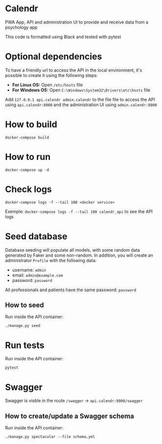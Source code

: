 # Calendr

PWA App, API and administration UI to provide and receive data from a psychology app

This code is formatted using Black and tested with pytest

# Optional dependencies

To have a friendly url to access the API in the local environment, it's possible to create it using the following steps:

- **For Linux OS:** Open `/etc/hosts` file
- **For Windows OS:** Open `C:\Windows\System32\Drivers\etc\hosts` file

Add `127.0.0.1 api.calendr admin.calendr` to the file file to access the API using `api.calendr:8000` and the administration UI using `admin.calendr:8000`

# How to build

`docker-compose build`

# How to run

`docker-compose up -d`

# Check logs

`docker-compose logs -f --tail 100 <docker service>`

Exemple: `docker-compose logs -f --tail 100 calendr_api` to see the API logs

# Seed database

Database seeding will populate all models, with some random data generated by Faker and some non-random. In addition, you will create an administrator `Profile` with the following data:

- username: `admin`
- email: `admin@example.com`
- password: `password`

All professionals and patients have the same password: `password`

## How to seed

Run inside the API container:

`./manage.py seed`

# Run tests

Run inside the API container:

`pytest`

# Swagger

Swagger is visble in the route `/swagger` -> `api.calendr:8000/swagger`

## How to create/update a Swagger schema

Run inside the API container:

`./manage.py spectacular --file schema.yml`
